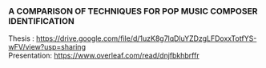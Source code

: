 ### A COMPARISON OF TECHNIQUES FOR POP MUSIC COMPOSER IDENTIFICATION

Thesis : https://drive.google.com/file/d/1uzK8g7lqDluYZDzgLFDoxxTotfYS-wFV/view?usp=sharing <br />
Presentation: https://www.overleaf.com/read/dnjfbkhbrffr


